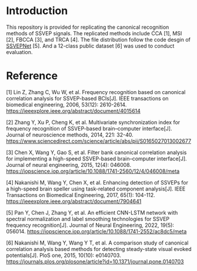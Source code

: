 # Introduction
This repository is provided for replicating the canonical recognition methods of SSVEP signals. The replicated methods include CCA [1], MSI [2], FBCCA [3], and TRCA [4]. 
The file distribution follow the code desgin of <a href="https://github.com/YuDongPan/SSVEPNet">SSVEPNet</a> [5]. And a 12-class public dataset [6] was used to conduct evaluation.

# Reference
[1] Lin Z, Zhang C, Wu W, et al. Frequency recognition based on canonical correlation analysis for SSVEP-based BCIs[J]. IEEE transactions on biomedical engineering, 2006, 53(12): 2610-2614. <a href="https://ieeexplore.ieee.org/abstract/document/4015614">https://ieeexplore.ieee.org/abstract/document/4015614</a>

[2] Zhang Y, Xu P, Cheng K, et al. Multivariate synchronization index for frequency recognition of SSVEP-based brain–computer interface[J]. Journal of neuroscience methods, 2014, 221: 32-40. <a href="https://www.sciencedirect.com/science/article/abs/pii/S0165027013002677">https://www.sciencedirect.com/science/article/abs/pii/S0165027013002677</a>

[3] Chen X, Wang Y, Gao S, et al. Filter bank canonical correlation analysis for implementing a high-speed SSVEP-based brain–computer interface[J]. Journal of neural engineering, 2015, 12(4): 046008. <a href="https://iopscience.iop.org/article/10.1088/1741-2560/12/4/046008/meta">https://iopscience.iop.org/article/10.1088/1741-2560/12/4/046008/meta</a>

[4] Nakanishi M, Wang Y, Chen X, et al. Enhancing detection of SSVEPs for a high-speed brain speller using task-related component analysis[J]. IEEE Transactions on Biomedical Engineering, 2017, 65(1): 104-112. <a href="https://ieeexplore.ieee.org/abstract/document/7904641">https://ieeexplore.ieee.org/abstract/document/7904641</a>

[5] Pan Y, Chen J, Zhang Y, et al. An efficient CNN-LSTM network with spectral normalization and label smoothing technologies for SSVEP frequency recognition[J]. Journal of Neural Engineering, 2022, 19(5): 056014. <a href="https://iopscience.iop.org/article/10.1088/1741-2552/ac8dc5/meta">https://iopscience.iop.org/article/10.1088/1741-2552/ac8dc5/meta</a>

[6] Nakanishi M, Wang Y, Wang Y T, et al. A comparison study of canonical correlation analysis based methods for detecting steady-state visual evoked potentials[J]. PloS one, 2015, 10(10): e0140703. <a href="https://journals.plos.org/plosone/article?id=10.1371/journal.pone.0140703">https://journals.plos.org/plosone/article?id=10.1371/journal.pone.0140703</a>
